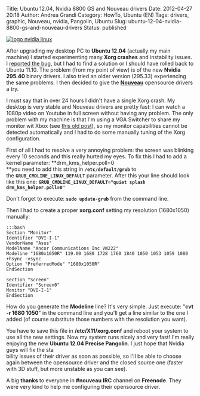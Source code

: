 Title: Ubuntu 12.04, Nvidia 8800 GS and Nouveau drivers
Date: 2012-04-27 20:18
Author: Andrea Grandi
Category: HowTo, Ubuntu (EN)
Tags: drivers, graphic, Nouveau, nvidia, Pangolin, Ubuntu
Slug: ubuntu-12-04-nvidia-8800-gs-and-nouveau-drivers
Status: published

[![logo nvidia linux]({static}/images/2012/04/logo_nvidia_linux.jpg)]({static}/images/2012/04/logo_nvidia_linux.jpg)

After upgrading my desktop PC to **Ubuntu 12.04** (actually my main
machine) I started experimenting many **Xorg crashes** and instability
issues. I [reported the
bug](https://bugs.launchpad.net/ubuntu/+source/nvidia-graphics-drivers/+bug/986445),
but I had to find a solution or I should have rolled back to Ubuntu
11.10. The problem (from my point of view) is of the new **Nvidia
295.40** binary drivers. I also tried an older version (295.33)
experiencing the same problems. I then decided to give the
**[Nouveau](http://nouveau.freedesktop.org)** opensource drivers a try.

I must say that in over 24 hours I didn't have a single Xorg crash. My
desktop is very stable and Nouveau drivers are pretty fast: I can watch
a 1080p video on Youtube in full screen without having any problem. The
only problem with my machine is that I'm using a VGA Switcher to share
my monitor wit Xbox (see [this old
post]({filename}/2012/6-sharing-your-pc-monitor-with-your-xbox-using-a-vga-switcher.md)),
so my monitor capabilities cannot be detected automatically and I had to
do some manually tuning of the Xorg configuration.

First of all I had to resolve a very annoying problem: the screen was
blinking every 10 seconds and this really hurted my eyes. To fix this I
had to add a kernel parameter: **drm\_kms\_helper.poll=0  
**you need to add this string in **`/etc/default/grub`** to
the **`GRUB_CMDLINE_LINUX_DEFAULT`** parameter. After this your line
should look like this one: **`GRUB_CMDLINE_LINUX_DEFAULT="quiet splash drm_kms_helper.poll=0"`**

Don't forget to execute: **`sudo update-grub`** from the command line.

Then I had to create a proper **xorg.conf** setting my resolution
(1680x1050) manually:

    :::bash
    Section "Monitor"  
    Identifier "DVI-I-1"  
    VendorName "Asus"  
    ModelName "Ancor Communications Inc VW222"  
    Modeline "1680x1050R" 119.00 1680 1728 1760 1840 1050 1053 1059 1080
    +hsync -vsync  
    Option "PreferredMode" "1680x1050R"  
    EndSection

    Section "Screen"  
    Identifier "Screen0"  
    Monitor "DVI-I-1"  
    EndSection

How do you generate the **Modeline** line? It's very simple. Just
execute: "**cvt -r 1680 1050**" in the command line and you'll get a
line similar to the one I added (of course substitute those numbers with
the resolution you want).

You have to save this file in **/etc/X11/xorg.conf** and reboot your
system to use all the new settings. Now my system runs nicely and very
fast! I'm really enjoying the new **Ubuntu 12.04 Precise Pangolin**. I
just hope that Nvidia guys will fix the sta  
bility issues of their driver as soon as possible, so I'll be able to
choose again between the opensource driver and the closed source one
(faster with 3D stuff, but more unstable as you can see).

A big **thanks** to everyone in **\#nouveau** **IRC** channel on
**Freenode**. They were very kind to help me configuring their
opensource driver.
